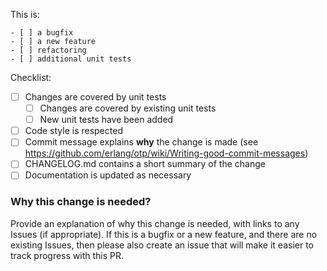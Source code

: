 This is:

```
- [ ] a bugfix
- [ ] a new feature
- [ ] refactoring
- [ ] additional unit tests
```

Checklist:

- [ ] Changes are covered by unit tests
  - [ ] Changes are covered by existing unit tests
  - [ ] New unit tests have been added
- [ ] Code style is respected
- [ ] Commit message explains **why** the change is made (see https://github.com/erlang/otp/wiki/Writing-good-commit-messages)
- [ ] CHANGELOG.md contains a short summary of the change
- [ ] Documentation is updated as necessary

### Why this change is needed?

Provide an explanation of why this change is needed, with links to any Issues (if appropriate).
If this is a bugfix or a new feature, and there are no existing Issues, then please also create an issue that will make it easier to track progress with this PR.
